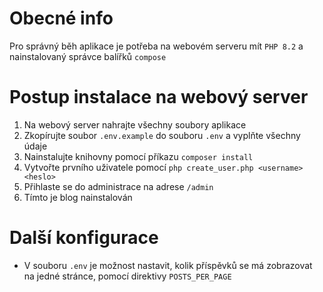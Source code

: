 # Obecné info
Pro správný běh aplikace je potřeba na webovém serveru mít `PHP 8.2` a nainstalovaný správce balířků `compose`

# Postup instalace na webový server

1. Na webový server nahrajte všechny soubory aplikace
2. Zkopírujte soubor `.env.example` do souboru `.env` a vyplňte všechny údaje
3. Nainstalujte knihovny pomocí příkazu `composer install`
4. Vytvořte prvního uživatele pomocí `php create_user.php <username> <heslo>`
5. Přihlaste se do administrace na adrese `/admin`
6. Tímto je blog nainstalován


# Další konfigurace
- V souboru `.env` je možnost nastavit, kolik příspěvků se má zobrazovat na jedné stránce, pomocí direktivy `POSTS_PER_PAGE`
